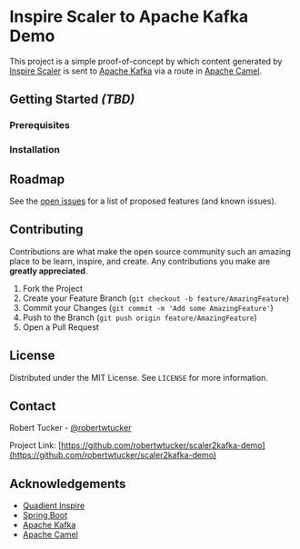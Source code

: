 # Inspire Scaler to Apache Kafka Demo

This project is a simple proof-of-concept by which content generated by [Inspire Scaler](https://www.quadient.com/experience/omnichannel-communications-interactions/inspire-platform) is sent to [Apache Kafka](https://kafka.apache.org) via a route in [Apache Camel](https://camel.apache.org).


## Getting Started _(TBD)_

### Prerequisites

### Installation


## Roadmap

See the [open issues](https://github.com/robertwtucker/scaler2kafka-demo/issues) for a list of proposed features (and known issues).


## Contributing

Contributions are what make the open source community such an amazing place to be learn, inspire, and create. Any contributions you make are **greatly appreciated**.

1. Fork the Project
2. Create your Feature Branch (`git checkout -b feature/AmazingFeature`)
3. Commit your Changes (`git commit -m 'Add some AmazingFeature'`)
4. Push to the Branch (`git push origin feature/AmazingFeature`)
5. Open a Pull Request

## License
Distributed under the MIT License. See `LICENSE` for more information.

## Contact
Robert Tucker - [@robertwtucker](https://twitter.com/robertwtucker)

Project Link: [https://github.com/robertwtucker/scaler2kafka-demo](https://github.com/robertwtucker/scaler2kafka-demo)

## Acknowledgements

* [Quadient Inspire](https://www.quadient.com/experience/omnichannel-communications-interactions/inspire-platform)
* [Spring Boot](https://spring.io/projects/spring-boot)
* [Apache Kafka](https://kafka.apache.org)
* [Apache Camel](https://camel.apache.org)
